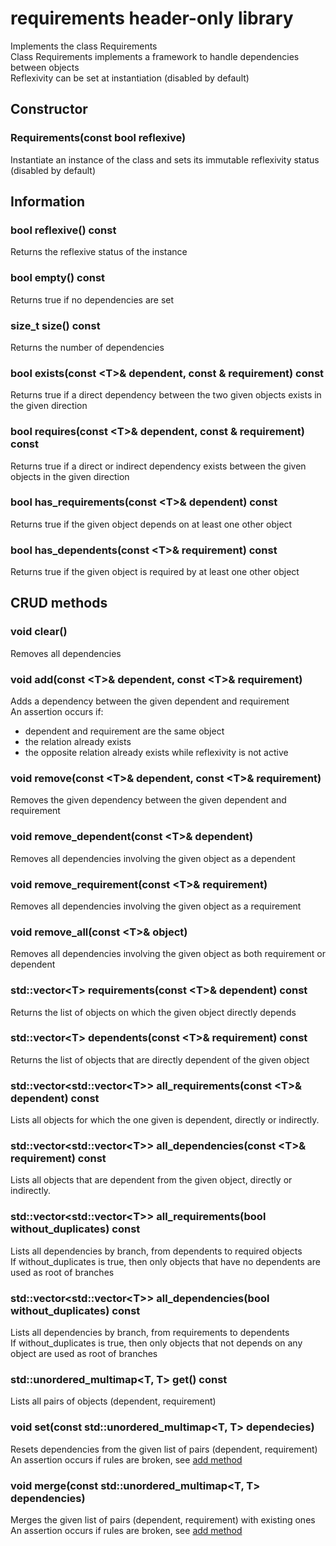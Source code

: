 # requirements header-only library

Implements the class Requirements<br>
Class Requirements implements a framework to handle dependencies between objects<br>
Reflexivity can be set at instantiation (disabled by default)

## Constructor

### Requirements(const bool reflexive)
Instantiate an instance of the class and sets its immutable reflexivity status (disabled by default)

## Information

### bool reflexive() const
Returns the reflexive status of the instance

### bool empty() const
Returns true if no dependencies are set

### size_t size() const
Returns the number of dependencies

### bool exists(const &lt;T&gt;& dependent, const <T>& requirement) const
Returns true if a direct dependency between the two given objects exists in the given direction

### bool requires(const &lt;T&gt;& dependent, const <T>& requirement) const
Returns true if a direct or indirect dependency exists between the given objects in the given direction

### bool has_requirements(const &lt;T&gt;& dependent) const
Returns true if the given object depends on at least one other object

### bool has_dependents(const &lt;T&gt;& requirement) const
Returns true if the given object is required by at least one other object

## CRUD methods

### void clear()
Removes all dependencies

### void add(const &lt;T&gt;& dependent, const &lt;T&gt;& requirement)
Adds a dependency between the given dependent and requirement<br>
An assertion occurs if:
* dependent and requirement are the same object
* the relation already exists
* the opposite relation already exists while reflexivity is not active

### void remove(const &lt;T&gt;& dependent, const &lt;T&gt;& requirement)
Removes the given dependency between the given dependent and requirement

### void remove_dependent(const &lt;T&gt;& dependent)
Removes all dependencies involving the given object as a dependent

### void remove_requirement(const &lt;T&gt;& requirement)
Removes all dependencies involving the given object as a requirement

### void remove_all(const &lt;T&gt;& object)
Removes all dependencies involving the given object as both requirement or dependent

### std::vector&lt;T&gt; requirements(const &lt;T&gt;& dependent) const
Returns the list of objects on which the given object directly depends

### std::vector&lt;T&gt; dependents(const &lt;T&gt;& requirement) const
Returns the list of objects that are directly dependent of the given object

### std::vector&lt;std::vector&lt;T&gt;&gt; all_requirements(const &lt;T&gt;& dependent) const
Lists all objects for which the one given is dependent, directly or indirectly.

### std::vector&lt;std::vector&lt;T&gt;&gt; all_dependencies(const &lt;T&gt;& requirement) const
Lists all objects that are dependent from the given object, directly or indirectly.

### std::vector&lt;std::vector&lt;T&gt;&gt; all_requirements(bool without_duplicates) const
Lists all dependencies by branch, from dependents to required objects<br>
If without_duplicates is true, then only objects that have no dependents are used as root of branches

### std::vector&lt;std::vector&lt;T&gt;&gt; all_dependencies(bool without_duplicates) const
Lists all dependencies by branch, from requirements to dependents<br>
If without_duplicates is true, then only objects that not depends on any object are used as root of branches

### std::unordered_multimap&lt;T, T&gt; get() const
Lists all pairs of objects (dependent, requirement)

### void set(const std::unordered_multimap&lt;T, T&gt; dependecies)
Resets dependencies from the given list of pairs (dependent, requirement)<br>
An assertion occurs if rules are broken, see [add method](#void-addconst-t-dependent-const-t-requirement)

### void merge(const std::unordered_multimap&lt;T, T&gt; dependencies)
Merges the given list of pairs (dependent, requirement) with existing ones<br>
An assertion occurs if rules are broken, see [add method](#void-addconst-t-dependent-const-t-requirement)
